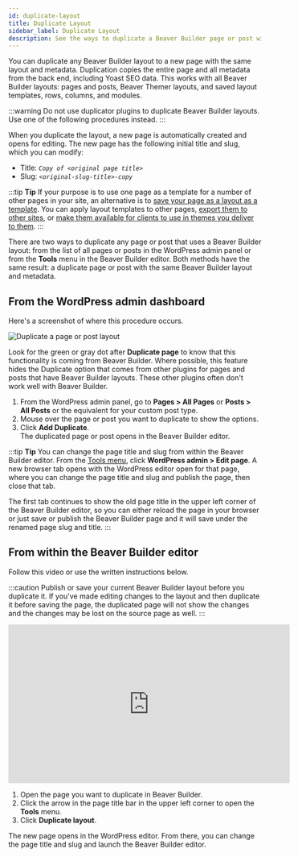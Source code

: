 ```yaml
---
id: duplicate-layout
title: Duplicate Layout
sidebar_label: Duplicate Layout
description: See the ways to duplicate a Beaver Builder page or post with the same layout and metadata.
---
```


You can duplicate any Beaver Builder layout to a new page with the same layout
and metadata. Duplication copies the entire page and all metadata from the back end, including Yoast SEO data. This works with all Beaver Builder layouts: pages and posts, Beaver Themer layouts, and saved layout templates, rows, columns, and modules.

:::warning
Do not use duplicator plugins to duplicate Beaver Builder layouts. Use one of the following procedures instead.
:::

When you duplicate the layout, a new page is automatically created and opens for editing. The new page has the following initial title and slug, which you can modify:

* Title: *`Copy of <original page title>`*
* Slug: *`<original-slug-title>-copy`*

:::tip **Tip**
If your purpose is to use one page as a template for a number of other pages in your site, an alternative is to [save your page as a layout as a template](/beaver-builder/layouts/templates/create-and-save-a-custom-layout-template.md). You can apply layout templates to other pages, [export them to other sites](/beaver-builder/layouts/templates/export-and-import-saved-templates-rows-columns-modules.md), or [make them available for clients to use in themes you deliver to them](settings/template-exporter.md#template-author-guide). 
:::

There are two ways to duplicate any page or post that uses a Beaver Builder layout: from the list of all pages or posts in the WordPress admin panel or from the **Tools** menu in the Beaver Builder editor. Both methods have the same result: a duplicate page or post with the same Beaver Builder layout and metadata.

## From the WordPress admin dashboard

Here's a screenshot of where this procedure occurs.

![Duplicate a page or post layout](/img/beaver-builder/basics--duplicate-layout--1.jpg)

Look for the green or gray dot after **Duplicate page** to know that this functionality is coming from Beaver Builder. Where possible, this feature hides the Duplicate option that comes from other plugins for pages and posts that have Beaver Builder layouts. These other plugins often don't work well with Beaver Builder.

1. From the WordPress admin panel, go to **Pages > All Pages** or **Posts > All Posts** or the equivalent for your custom post type. 
2.  Mouse over the page or post you want to duplicate to show the options.
3.  Click **Add Duplicate**.  
The duplicated page or post opens in the Beaver Builder editor.

:::tip **Tip**
You can change the page title and slug from within the Beaver Builder editor. From the [Tools menu](user-interface/tools-menu.md#wordpress-admin), click **WordPress admin > Edit page**. A new browser tab opens with the WordPress editor open for that page, where you can change the page title and slug and publish the page, then close that tab.

The first tab continues to show the old page title in the upper left corner of the Beaver Builder editor, so you can either reload the page in your browser or just save or publish the Beaver Builder page and it will save under the renamed page slug and title.
:::

## From within the Beaver Builder editor

Follow this video or use the written instructions below.

:::caution
Publish or save your current Beaver Builder layout before you duplicate it. If you've made editing changes to the layout and then duplicate it before saving the page, the duplicated page will not show the changes and the changes may be lost on the source page as well.
:::

<div className="embed-responsive">
  <iframe width="560" height="315" src="https://www.youtube.com/embed/CQGuGVLDSnI" title="YouTube video player" frameBorder="0" allow="accelerometer; autoplay; clipboard-write; encrypted-media; gyroscope; picture-in-picture" allowFullscreen></iframe>
</div>

1. Open the page you want to duplicate in Beaver Builder.
2. Click the arrow in the page title bar in the upper left corner to open the **Tools** menu.
3. Click **Duplicate layout**.   
  
The new page opens in the WordPress editor. From there, you can change the page title and slug and launch the Beaver Builder editor.

